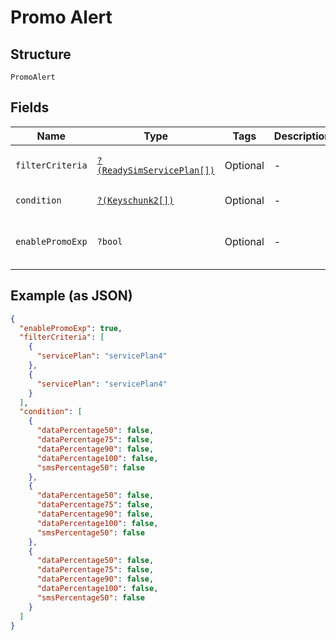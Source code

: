 
# Promo Alert

## Structure

`PromoAlert`

## Fields

| Name | Type | Tags | Description | Getter | Setter |
|  --- | --- | --- | --- | --- | --- |
| `filterCriteria` | [`?(ReadySimServicePlan[])`](../../doc/models/ready-sim-service-plan.md) | Optional | - | getFilterCriteria(): ?array | setFilterCriteria(?array filterCriteria): void |
| `condition` | [`?(Keyschunk2[])`](../../doc/models/keyschunk-2.md) | Optional | - | getCondition(): ?array | setCondition(?array condition): void |
| `enablePromoExp` | `?bool` | Optional | - | getEnablePromoExp(): ?bool | setEnablePromoExp(?bool enablePromoExp): void |

## Example (as JSON)

```json
{
  "enablePromoExp": true,
  "filterCriteria": [
    {
      "servicePlan": "servicePlan4"
    },
    {
      "servicePlan": "servicePlan4"
    }
  ],
  "condition": [
    {
      "dataPercentage50": false,
      "dataPercentage75": false,
      "dataPercentage90": false,
      "dataPercentage100": false,
      "smsPercentage50": false
    },
    {
      "dataPercentage50": false,
      "dataPercentage75": false,
      "dataPercentage90": false,
      "dataPercentage100": false,
      "smsPercentage50": false
    },
    {
      "dataPercentage50": false,
      "dataPercentage75": false,
      "dataPercentage90": false,
      "dataPercentage100": false,
      "smsPercentage50": false
    }
  ]
}
```

